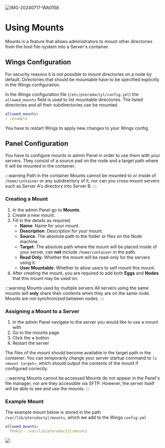 ![IMG-20240717-WA0158](https://github.com/user-attachments/assets/4d5cb138-da23-4e15-9075-eb49275d5181)
# Using Mounts

Mounts is a feature that allows administrators to mount other directories from the host file-system into a Server's container.

## Wings Configuration

For security reasons it is not possible to mount directories on a node by default. Directories that should be mountable have to be specified explicitly in the Wings configuration.

In the Wings configuration file (`/etc/pterodactyl/config.yml`) the `allowed_mounts` field is used to list mountable directories. The listed directories and all their subdirectories can be mounted.

```yml
allowed_mounts:
- /example
```

You have to restart Wings to apply new changes to your Wings config.

## Panel Configuration

You have to configure mounts in admin Panel in order to use them with your servers. They consist of a source pad on the node and a target path where it will be mounted in the container.

:::warning Path in the container
Mounts cannot be mounted to or inside of `/home/container` or any subdirectory of it, nor can you cross-mount servers such as Server A's directory into Server B.
:::

### Creating a Mount

1. In the admin Panel go to **Mounts**.
2. Create a new mount.
3. Fill in the details as required.
   - **Name**: Name for your mount.
   - **Description**: Description for your mount.
   - **Source**: The absolute path to the folder or files on the Node machine.
   - **Target**: The absolute path where the mount will be placed inside of your server, can **not** include `/home/container` in the path.
   - **Read Only**: Whether the mount will be read-only for the servers using it.
   - **User Mountable**: Whether to allow users to self mount this mount.
4. After creating the mount, you are required to add both **Eggs** and **Nodes** that this mount may be used on.

:::warning Mounts used by multiple servers
All servers using the same mounts will **only** share their contents when they are on the same node. Mounts are not synchronized between nodes.
:::

### Assigning a Mount to a Server

1. In the admin Panel navigate to the server you would like to use a mount with
2. Go to the mounts page
3. Click the **+** button
4. Restart the server

The files of the mount should become available in the target path in the container. You can temporarily change your server startup command to `ls <mount target>`, which should output the contents of the mount if configured correctly.

:::warning Mounts cannot be accessed
Mounts do not appear in the Panel's file manager, nor are they accessible via SFTP. However, the server itself will be able to see and use the mounts.
:::

### Example Mount

The example mount below is stored in the path `/var/lib/pterodactyl/mounts`, which we add to the Wings `config.yml`

```yml
allowed_mounts:
  Thohir- /var/lib/pterodactyl/mounts
```

![](./../.vuepress/public/gmod_mount_example.png)
